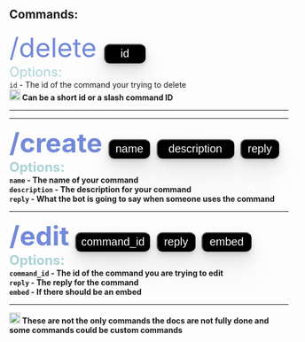Commands:
---
<font color="7289da" size="10 px">/delete <button style="height:35px;
    width:75px;
    background-color: #000000;
    color: white;
    font-size: 20px;
    border-radius: 12px;
    box-shadow: 0 1px 2px rgba(0,0,0,0.07), 
    0 2px 4px rgba(0,0,0,0.07), 
    0 4px 8px rgba(0,0,0,0.07), 
    0 8px 16px rgba(0,0,0,0.07),
    0 16px 32px rgba(0,0,0,0.07), 
    0 32px 64px rgba(0,0,0,0.07);
    border-radius: 10px;">id</button></font>
<br>
<font size="5" color="ABD3D6">Options:</font>
<br> `id` - The id of the command your trying to delete<br>
<img src="https://cdn.discordapp.com/emojis/878677686350934027.png?v=1" style="width:20px;height:20px;"><strong> Can be a short id or a slash command ID

---

---
<font color="7289da" size="10 px">/create <button style="height:35px;
    width:75px;
    background-color: #000000;
    color: white;
    font-size: 20px;
    border-radius: 12px;
    box-shadow: 0 1px 2px rgba(0,0,0,0.07), 
    0 2px 4px rgba(0,0,0,0.07), 
    0 4px 8px rgba(0,0,0,0.07), 
    0 8px 16px rgba(0,0,0,0.07),
    0 16px 32px rgba(0,0,0,0.07), 
    0 32px 64px rgba(0,0,0,0.07);
    border-radius: 10px;">name</button>
    <button style="height:35px;
    width:140px;
    background-color: #000000;
    color: white;
    font-size: 20px;
    border-radius: 12px;
    box-shadow: 0 1px 2px rgba(0,0,0,0.07), 
    0 2px 4px rgba(0,0,0,0.07), 
    0 4px 8px rgba(0,0,0,0.07), 
    0 8px 16px rgba(0,0,0,0.07),
    0 16px 32px rgba(0,0,0,0.07), 
    0 32px 64px rgba(0,0,0,0.07);
    border-radius: 10px;">description</button>
        <button style="height:35px;
    width:70px;
    background-color: #000000;
    color: white;
    font-size: 20px;
    border-radius: 12px;
    box-shadow: 0 1px 2px rgba(0,0,0,0.07), 
    0 2px 4px rgba(0,0,0,0.07), 
    0 4px 8px rgba(0,0,0,0.07), 
    0 8px 16px rgba(0,0,0,0.07),
    0 16px 32px rgba(0,0,0,0.07), 
    0 32px 64px rgba(0,0,0,0.07);
    border-radius: 10px;">reply</button></font>
<br>
<font size="5" color="ABD3D6">Options:</font>
<br> `name` - The name of your command <br>
`description` - The description for your command <br>
`reply` - What the bot is going to say when someone uses the command

---

<font color="7289da" size="10 px">/edit <button style="height:35px;
    width:135px;
    background-color: #000000;
    color: white;
    font-size: 20px;
    border-radius: 12px;
    box-shadow: 0 1px 2px rgba(0,0,0,0.07), 
    0 2px 4px rgba(0,0,0,0.07), 
    0 4px 8px rgba(0,0,0,0.07), 
    0 8px 16px rgba(0,0,0,0.07),
    0 16px 32px rgba(0,0,0,0.07), 
    0 32px 64px rgba(0,0,0,0.07);
    border-radius: 10px;">command_id</button>
    <button style="height:35px;
    width:70px;
    background-color: #000000;
    color: white;
    font-size: 20px;
    border-radius: 12px;
    box-shadow: 0 1px 2px rgba(0,0,0,0.07), 
    0 2px 4px rgba(0,0,0,0.07), 
    0 4px 8px rgba(0,0,0,0.07), 
    0 8px 16px rgba(0,0,0,0.07),
    0 16px 32px rgba(0,0,0,0.07), 
    0 32px 64px rgba(0,0,0,0.07);
    border-radius: 10px;">reply</button>
        <button style="height:35px;
    width:90px;
    background-color: #000000;
    color: white;
    font-size: 20px;
    border-radius: 12px;
    box-shadow: 0 1px 2px rgba(0,0,0,0.07), 
    0 2px 4px rgba(0,0,0,0.07), 
    0 4px 8px rgba(0,0,0,0.07), 
    0 8px 16px rgba(0,0,0,0.07),
    0 16px 32px rgba(0,0,0,0.07), 
    0 32px 64px rgba(0,0,0,0.07);
    border-radius: 10px;">embed</button></font>
<br>
<font size="5" color="ABD3D6">Options:</font>
<br> `command_id` - The id of the command you are trying to edit <br>
`reply` - The reply for the command <br>
`embed` - If there should be an embed

---

<img src="https://cdn.discordapp.com/emojis/878677686350934027.png?v=1" style="width:20px;height:20px;"> <strong> These are not the only commands the docs are not fully done and some commands could be custom commands